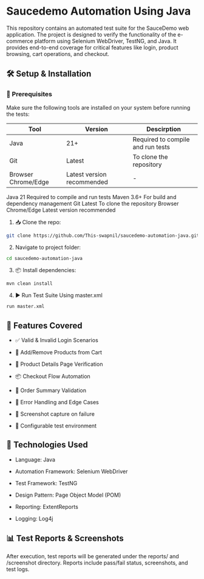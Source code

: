 # Saucedemo Automation Using Java

This repository contains an automated test suite for the SauceDemo web application. The project is designed to verify
the functionality of the e-commerce platform using Selenium WebDriver, TestNG, and Java. It provides end-to-end coverage
for critical features like login, product browsing, cart operations, and checkout.

## 🛠️ Setup & Installation

### 🔧 Prerequisites

Make sure the following tools are installed on your system before running the tests:

| Tool                | Version                    | Descirption                       |
|---------------------|----------------------------|-----------------------------------|
| Java                | 21+                        | Required to compile and run tests |
| Git                 | Latest                     | To clone the repository           |
| Browser Chrome/Edge | Latest version recommended | -                                 |

Java 21 Required to compile and run tests
Maven 3.6+ For build and dependency management
Git Latest To clone the repository
Browser Chrome/Edge Latest version recommended

1. 📥 Clone the repo:

```bash
git clone https://github.com/This-swapnil/saucedemo-automation-java.git
```

2. Navigate to project folder:

```bash
cd saucedemo-automation-java
```

3. 📦 Install dependencies:

```bash
mvn clean install
```

4. ▶️ Run Test Suite Using master.xml

```bash 
run master.xml
```

## 📌 Features Covered

- ✅ Valid & Invalid Login Scenarios

- 🛒 Add/Remove Products from Cart

- 🔎 Product Details Page Verification

- 📦 Checkout Flow Automation

- 🧾 Order Summary Validation

- 🚫 Error Handling and Edge Cases

- 📸 Screenshot capture on failure

- 🔧 Configurable test environment

## 🚀 Technologies Used

- Language: Java

- Automation Framework: Selenium WebDriver

- Test Framework: TestNG

- Design Pattern: Page Object Model (POM)

- Reporting: ExtentReports

- Logging: Log4j

## 📊 Test Reports & Screenshots

After execution, test reports will be generated under the reports/ and /screenshot directory. Reports include pass/fail
status, screenshots, and test logs.